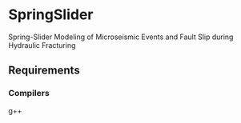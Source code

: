 # SpringSlider
Spring-Slider Modeling of Microseismic Events and Fault Slip during Hydraulic Fracturing

## Requirements

### Compilers
g++
